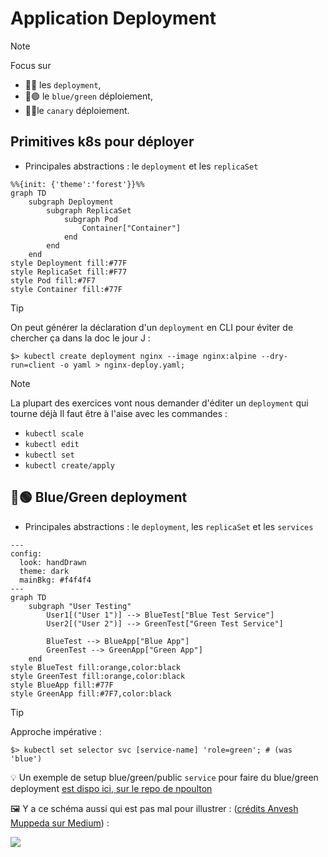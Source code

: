 # Application Deployment

> [!NOTE]
> Focus sur 
> * 🚀🚀 les `deployment`, 
> * 🔵🟢 le `blue/green` déploiement,
> * 🚀🐥le `canary` déploiement.

## Primitives k8s pour déployer

* Principales abstractions : le `deployment` et les `replicaSet`

```mermaid
%%{init: {'theme':'forest'}}%%
graph TD
    subgraph Deployment
        subgraph ReplicaSet
            subgraph Pod
                Container["Container"]
            end
        end
    end
style Deployment fill:#77F
style ReplicaSet fill:#F77
style Pod fill:#7F7
style Container fill:#77F
```

> [!TIP]
> On peut générer la déclaration d'un `deployment` en CLI pour éviter de chercher ça dans la doc le jour J :
> 
> `$> kubectl create deployment nginx --image nginx:alpine --dry-run=client -o yaml > nginx-deploy.yaml;`

> [!NOTE]
> La plupart des exercices vont nous demander d'éditer un `deployment` qui tourne déjà
> Il faut être à l'aise avec les commandes :
> * `kubectl scale`
> * `kubectl edit`
> * `kubectl set`
> * `kubectl create/apply`

## 🔵🟢 Blue/Green deployment

* Principales abstractions : le `deployment`, les `replicaSet` et les `services`

```mermaid
---
config:
  look: handDrawn
  theme: dark
  mainBkg: #f4f4f4
---
graph TD
    subgraph "User Testing"
        User1[("User 1")] --> BlueTest["Blue Test Service"]
        User2[("User 2")] --> GreenTest["Green Test Service"]
        
        BlueTest --> BlueApp["Blue App"]
        GreenTest --> GreenApp["Green App"]
    end
style BlueTest fill:orange,color:black
style GreenTest fill:orange,color:black
style BlueApp fill:#77F
style GreenApp fill:#7F7,color:black
```

> [!TIP]
> Approche impérative :
> 
> `$> kubectl set selector svc [service-name] 'role=green'; # (was 'blue')`

💡 Un exemple de setup blue/green/public `service` pour faire du blue/green deployment [est dispo ici, sur le repo de npoulton](https://github.com/nigelpoulton/ckad/tree/main/2%20Application%20Deployment/2%20Use%20Kubernetes%20Primitives%20to%20Implement%20Common%20Deployment%20Strategies/Blue-Green)

🖼️ Y a ce schéma aussi qui est pas mal pour illustrer : ([crédits Anvesh Muppeda sur Medium](https://medium.com/@muppedaanvesh/blue-green-deployment-in-kubernetes-76f9153e0805)) :

![](https://miro.medium.com/v2/resize:fit:1400/1*oaQ2RlHX1ov6IXV0BSkqRg.gif)
